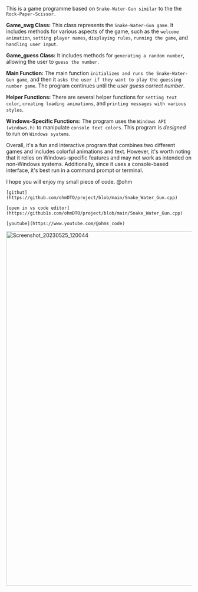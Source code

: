 This is a game programme based on `Snake-Water-Gun similar` to the the `Rock-Paper-Scissor.`

**Game_swg Class:** This class represents the `Snake-Water-Gun game`. It includes methods for various aspects of the game, such as the `welcome animation`, `setting player names`, `displaying rules`, `running the game`, and `handling user input`.

**Game_guess Class:** It includes methods for `generating a random number`, allowing the user to `guess the number`.

**Main Function:** The main function `initializes and runs the Snake-Water-Gun game`, and then it `asks the user if they want to play the guessing number game`. The program continues until the *user guess correct number*.

**Helper Functions:** There are several helper functions for `setting text color`, `creating loading animations`, and `printing messages with various styles`.

**Windows-Specific Functions:** The program uses the `Windows API (windows.h)` to manipulate `console text colors`. This program is *designed* to run on `Windows systems`.

Overall, it's a fun and interactive program that combines two different games and includes colorful animations and text. However, it's worth noting that it relies on Windows-specific features and may not work as intended on non-Windows systems. Additionally, since it uses a console-based interface, it's best run in a command prompt or terminal.

I hope you will enjoy my small piece of code. @ohm 

`[githut](https://github.com/ohmDTO/project/blob/main/Snake_Water_Gun.cpp)`

`[open in vs code editor](https://github1s.com/ohmDTO/project/blob/main/Snake_Water_Gun.cpp)`

`[youtube](https://www.youtube.com/@ohms_code)`

<img width="960" alt="Screenshot_20230525_120044" src="https://github.com/ohmDTO/project/assets/113088687/f21c650a-bd88-4f18-81d6-bd1eb6b52768">


